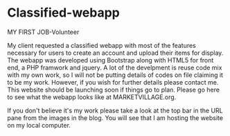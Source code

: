 Classified-webapp
=================
MY FIRST JOB-Volunteer 

My client requested a classified webapp with most of the features necessary for users to create an account and upload their items for display. The webapp was developed using Bootstrap along with HTML5 for front end, a PHP framwork and jquery. 
A lot of the develpment is reuse code mix with my own work, so I will not be putting details of codes on file claiming it to be my work. However, if you wish for further details please contact me. This website should be launching soon if things go to plan. Please go here to see what the webapp looks like at MARKETVILLAGE.org.

If you don't believe it's my work please take a look at the top bar in the URL pane from the images in the blog. You will see that I am hosting the website on my local computer.
